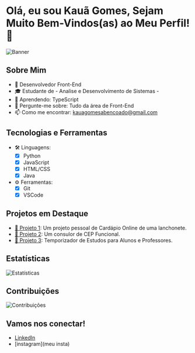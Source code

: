 
# Olá, eu sou Kauã Gomes, Sejam Muito Bem-Vindos(as) ao Meu Perfil!  👋

![Banner](https://link-para-seu-banner.jpg)

## Sobre Mim
- 💼 Desenvolvedor Front-End
- 🎓 Estudante de - Analise e Desenvolvimento de Sistemas -
- 🌱 Aprendendo: TypeScript
- 💬 Pergunte-me sobre: Tudo da área de Front-End
- 📫 Como me encontrar: kauagomesabencoado@gmail.com  

## Tecnologias e Ferramentas
- 🛠️ Linguagens: 
  - [x] Python
  - [x] JavaScript
  - [x] HTML/CSS
  - [x] Java 
- ⚙️ Ferramentas:
  - [x] Git
  - [x] VSCode

## Projetos em Destaque
- [📁 Projeto 1](https://kauagg.github.io/Cardapio-Online/]): Um projeto pessoal de Cardápio Online de uma lanchonete. 
- [📁 Projeto 2](https://kauagg.github.io/Consultor_De_Cep/]): Um consulor de CEP Funcional.
- [📁 Projeto 3](https://kauagg.github.io/pomodoro/): Temporizador de Estudos para Alunos e Professores.

## Estatísticas
![Estatísticas](https://github-readme-stats.vercel.app/api?username=kauagg&show_icons=true&theme=radical)

## Contribuições
![Contribuições](https://github-readme-streak-stats.herokuapp.com/?user=kauagg&theme=radical)

## Vamos nos conectar!
- [LinkedIn](https://www.linkedin.com/in/kau%C3%A3-gomes-24a8a8280/)
- [instagram](meu insta)
